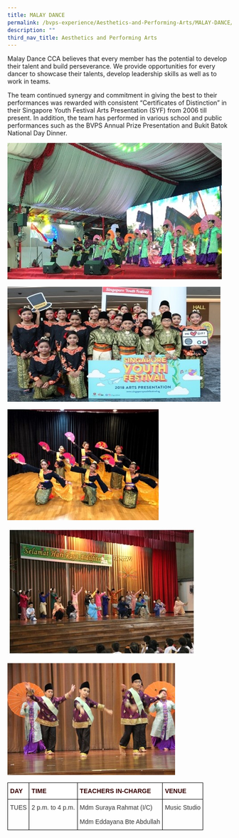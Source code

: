 ```yaml
---
title: MALAY DANCE
permalink: /bvps-experience/Aesthetics-and-Performing-Arts/MALAY-DANCE/
description: ""
third_nav_title: Aesthetics and Performing Arts
---
```

Malay Dance CCA believes that every member has the potential to develop their talent and build perseverance. We provide opportunities for every dancer to showcase their talents, develop leadership skills as well as to work in teams. 

  

The team continued synergy and commitment in giving the best to their performances was rewarded with consistent “Certificates of Distinction” in their Singapore Youth Festival Arts Presentation (SYF) from 2006 till present. In addition, the team has performed in various school and public performances such as the BVPS Annual Prize Presentation and Bukit Batok National Day Dinner.

![](/images/BVPS%20Experience/Co%20Curricular%20Activities/Aesthetics%20and%20Performing%20Arts/MALAY%20DANCE/M1.jpg)

![](/images/BVPS%20Experience/Co%20Curricular%20Activities/Aesthetics%20and%20Performing%20Arts/MALAY%20DANCE/M2.jpg)

![](/images/BVPS%20Experience/Co%20Curricular%20Activities/Aesthetics%20and%20Performing%20Arts/MALAY%20DANCE/M3.jpg)

![](/images/BVPS%20Experience/Co%20Curricular%20Activities/Aesthetics%20and%20Performing%20Arts/MALAY%20DANCE/M4.jpg)

![](/images/BVPS%20Experience/Co%20Curricular%20Activities/Aesthetics%20and%20Performing%20Arts/MALAY%20DANCE/M5.jpg)

<style type="text/css">
.tg  {border-collapse:collapse;border-spacing:0;}
.tg td{border-color:black;border-style:solid;border-width:1px;font-family:Arial, sans-serif;font-size:14px;
  overflow:hidden;padding:10px 5px;word-break:normal;}
.tg th{border-color:black;border-style:solid;border-width:1px;font-family:Arial, sans-serif;font-size:14px;
  font-weight:normal;overflow:hidden;padding:10px 5px;word-break:normal;}
.tg .tg-b5l7{background-color:rgba(255, 255, 255, 0.6);color:#333;text-align:left;vertical-align:top}
.tg .tg-qkla{background-color:#ffffff;color:#330001;font-weight:bold;text-align:left;vertical-align:middle}
</style>
<table class="tg">
<thead>
  <tr>
    <th class="tg-qkla">DAY</th>
    <th class="tg-qkla">TIME</th>
    <th class="tg-qkla">TEACHERS IN-CHARGE</th>
    <th class="tg-qkla">VENUE</th>
  </tr>
</thead>
<tbody>
  <tr>
    <td class="tg-b5l7">TUES</td>
    <td class="tg-b5l7">2 p.m. to 4 p.m.</td>
    <td class="tg-b5l7"> Mdm Suraya Rahmat (I/C)<br><br><span style="background-color:initial">Mdm Eddayana Bte Abdullah</span></td>
    <td class="tg-b5l7">Music Studio</td>
  </tr>
</tbody>
</table>